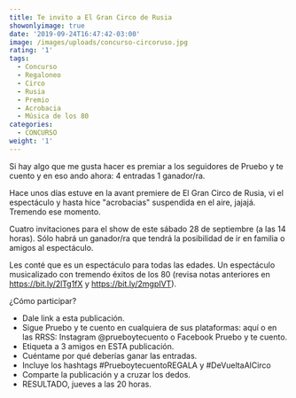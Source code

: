 ```yaml
---
title: Te invito a El Gran Circo de Rusia
showonlyimage: true
date: '2019-09-24T16:47:42-03:00'
image: /images/uploads/concurso-circoruso.jpg
rating: '1'
tags:
  - Concurso
  - Regaloneo
  - Circo
  - Rusia
  - Premio
  - Acrobacia
  - Música de los 80
categories:
  - CONCURSO
weight: '1'
---
```

Si hay algo que me gusta hacer es premiar a los seguidores de Pruebo y te cuento y en eso ando ahora: 4 entradas 1 ganador/ra.

<!--more-->

Hace unos días estuve en la avant premiere de El Gran Circo de Rusia, vi el espectáculo y hasta hice "acrobacias" suspendida en el aire, jajajá. Tremendo ese momento.

Cuatro invitaciones para el show de este sábado 28 de septiembre (a las 14 horas). Sólo habrá un ganador/ra que tendrá la posibilidad de ir en familia o amigos al espectáculo.

Les conté que es un espectáculo para todas las edades. Un espectáculo musicalizado con tremendo éxitos de los 80 (revisa notas anteriores en https://bit.ly/2lTg1fX y https://bit.ly/2mgpIVT).

¿Cómo participar?

* Dale link a esta publicación.
* Sigue Pruebo y te cuento en cualquiera de sus plataformas: aquí o en las RRSS: Instagram @prueboytecuento o Facebook Pruebo y te cuento.
* Etiqueta a 3 amigos en ESTA publicación.
* Cuéntame por qué deberías ganar las entradas.
* Incluye los hashtags #PrueboytecuentoREGALA y #DeVueltaAlCirco
* Comparte la publicación y a cruzar los dedos. 
* RESULTADO, jueves a las 20 horas.
